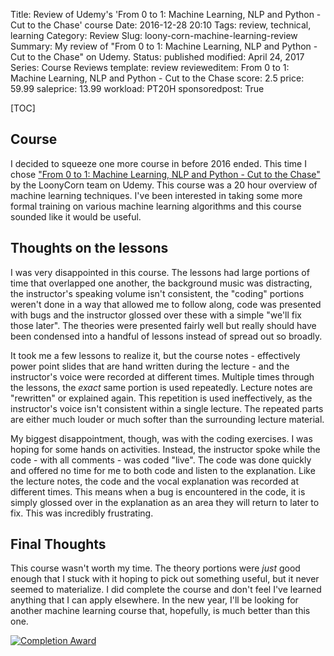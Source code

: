 Title: Review of Udemy's 'From 0 to 1: Machine Learning, NLP and Python - Cut to the Chase' course
Date: 2016-12-28 20:10
Tags: review, technical, learning
Category: Review
Slug: loony-corn-machine-learning-review
Summary: My review of "From 0 to 1: Machine Learning, NLP and Python - Cut to the Chase" on Udemy.
Status: published
modified: April 24, 2017
Series: Course Reviews
template: review
revieweditem: From 0 to 1: Machine Learning, NLP and Python - Cut to the Chase
score: 2.5
price: 59.99
saleprice: 13.99
workload: PT20H
sponsoredpost: True

[TOC]

## Course

I decided to squeeze one more course in before 2016 ended. This time I chose
["From 0 to 1: Machine Learning, NLP and Python - Cut to the Chase"][1] by the LoonyCorn team on Udemy. This course was
a 20 hour overview of machine learning techniques. I've been interested in taking some more formal training on various
machine learning algorithms and this course sounded like it would be useful.

## Thoughts on the lessons

I was very disappointed in this course. The lessons had large portions of time that overlapped one another, the
background music was distracting, the instructor's speaking volume isn't consistent, the "coding" portions weren't
done in a way that allowed me to follow along, code was presented with bugs and the instructor glossed over
these with a simple "we'll fix those later". The theories were presented fairly well but really should have been
condensed into a handful of lessons instead of spread out so broadly.

It took me a few lessons to realize it, but the course notes - effectively power point slides that are hand written
during the lecture - and the instructor's voice were recorded at different times. Multiple times through the lessons,
the *exact* same portion is used repeatedly. Lecture notes are "rewritten" or explained again. This repetition is used
ineffectively, as the instructor's voice isn't consistent within a single lecture. The repeated parts are either much
louder or much softer than the surrounding lecture material.

My biggest disappointment, though, was with the coding exercises. I was hoping for some hands on activities. Instead,
the instructor spoke while the code - with all comments - was coded "live". The code was done quickly and offered no time
for me to both code and listen to the explanation. Like the lecture notes, the code and the vocal explanation was
recorded at different times. This means when a bug is encountered in the code, it is simply glossed over in the
explanation as an area they will return to later to fix. This was incredibly frustrating.

## Final Thoughts

This course wasn't worth my time. The theory portions were *just* good enough that I stuck with it hoping to pick out
something useful, but it never seemed to materialize. I did complete the course and don't feel I've learned anything
that I can apply elsewhere. In the new year, I'll be looking for another machine learning course that, hopefully, is
much better than this one.

[![Completion Award][2]][3]



 [1]: https://click.linksynergy.com/link?id=upT2m3Gzivc&offerid=1597309.391972669190016373223833&type=2&murl=https%3a%2f%2fwww.udemy.com%2fcourse%2ffrom-0-1-machine-learning%2f
 [2]: {attach}images/udemy-machine-learning-nlp-python-completion.jpg
 [3]: https://ude.my/UC-9WXL1L1V
